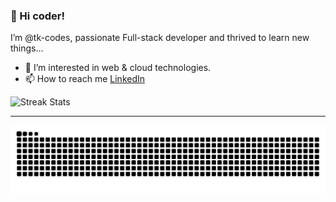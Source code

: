### 👋 Hi coder!

I’m @tk-codes, passionate Full-stack developer and thrived to learn new things...
- 👀 I’m interested in web & cloud technologies.
- 📫 How to reach me [LinkedIn](https://www.linkedin.com/in/keerthikan/)

<p align="left">
    <img alt="Streak Stats" src="https://github-readme-streak-stats.herokuapp.com?user=tk-codes&theme=tokyonight&hide_border=true&date_format=M%20j%5B%2C%20Y%5D&background=222222" />
</p>

----

<img src="https://raw.githubusercontent.com/tk-codes/tk-codes/docs/github-contribution-grid-snake.svg" alt="Contribution Snake">